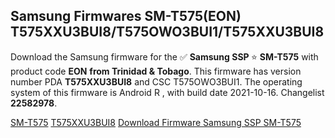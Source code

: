 <h2>Samsung Firmwares SM-T575(EON) T575XXU3BUI8/T575OWO3BUI1/T575XXU3BUI8</h2>
Download the Samsung firmware for the ✅ <strong>Samsung SSP </strong> ⭐ <strong>SM-T575</strong> with product code <strong>EON</strong> <strong> from Trinidad & Tobago</strong>. This firmware has version number PDA <strong>T575XXU3BUI8</strong> and CSC T575OWO3BUI1. The operating system of this firmware is Android R , with build date 2021-10-16. Changelist <strong>22582978</strong>.


[SM-T575](https://samfirm.shop/samsung/model/SM-T575)
[T575XXU3BUI8](https://samfirm.shop/samsung/pda/T575XXU3BUI8)
[Download Firmware Samsung SSP SM-T575](https://samfirm.shop/samsung/firmware/465754)
